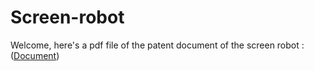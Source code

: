 # Screen-robot

Welcome, here's a pdf file of the patent document of the screen robot : ([Document](https://github.com/oAmadu/Screen-robot/blob/2b6a1e7fb78a7205a2fdf4abed54984e36bc116f/%D9%85%D8%B3%D8%AA%D9%86%D8%AF%20%D8%A8%D8%B1%D8%A7%D8%A1%D8%A9%20%D8%A7%D8%AE%D8%AA%D8%B1%D8%A7%D8%B9%20%D9%84%D8%B1%D9%88%D8%A8%D9%88%D8%AA%20%D8%A7%D9%84%D8%B4%D8%A7%D8%B4%D8%A9.pdf))
